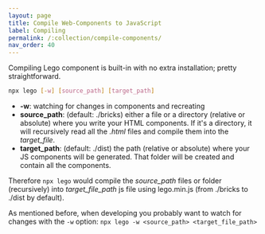 ```yaml
---
layout: page
title: Compile Web-Components to JavaScript
label: Compiling
permalink: /:collection/compile-components/
nav_order: 40
---
```


Compiling Lego component is built-in with no extra installation; pretty straightforward.

```sh
npx lego [-w] [source_path] [target_path]
```

- **-w**: watching for changes in components and recreating
- **source_path**: (default: ./bricks) either a file or a directory (relative or absolute) where you write your HTML components. If it's a directory, it will recursively read all the _.html_ files and compile them into the _target_file_.
- **target_path**: (default: ./dist) the path (relative or absolute) where your JS components will be generated. That folder will be created and contain all the components.


Therefore `npx lego` would compile the _source_path_ files or folder (recursively) into _target_file_path_ js file using lego.min.js (from ./bricks to ./dist by default).

As mentioned before, when developing you probably want to watch for changes with the `-w`
option: `npx lego -w <source_path> <target_file_path>`

